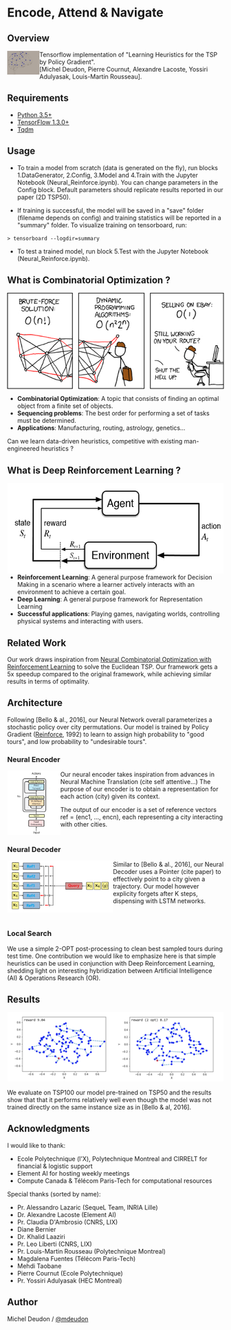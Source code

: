 # Encode, Attend & Navigate

## Overview

<img align="left" img src="./GitImg/Brain.png" width="75">

Tensorflow implementation of "Learning Heuristics for the TSP by Policy Gradient". <br/>
[Michel Deudon, Pierre Cournut, Alexandre Lacoste, Yossiri Adulyasak, Louis-Martin Rousseau].

## Requirements

- [Python 3.5+](https://anaconda.org/anaconda/python)
- [TensorFlow 1.3.0+](https://www.tensorflow.org/install/)
- [Tqdm](https://pypi.python.org/pypi/tqdm)

## Usage

- To train a model from scratch (data is generated on the fly), run blocks 1.DataGenerator, 2.Config, 3.Model and 4.Train with the Jupyter Notebook (Neural_Reinforce.ipynb). You can change parameters in the Config block. Default parameters should replicate results reported in our paper (2D TSP50).

- If training is successful, the model will be saved in a "save" folder (filename depends on config) and training statistics will be reported in a "summary" folder. To visualize training on tensorboard, run:
```
> tensorboard --logdir=summary
```

- To test a trained model, run block 5.Test with the Jupyter Notebook (Neural_Reinforce.ipynb).

## What is Combinatorial Optimization ?

<img align="center" img src="./GitImg/Comic.png">

* __Combinatorial Optimization__: A topic that consists of finding an optimal object from a finite set of objects.
* __Sequencing problems__: The best order for performing a set of tasks must be determined.
* __Applications__: Manufacturing, routing, astrology, genetics...

Can we learn data-driven heuristics, competitive with existing man-engineered heuristics ?

## What is Deep Reinforcement Learning ?


<img align="right" img src="./GitImg/MDP.png" height="210">

* __Reinforcement Learning__: A general purpose framework for Decision Making in a scenario where a learner actively interacts with an environment to achieve a certain goal.
* __Deep Learning__: A general purpose framework for Representation Learning
* __Successful applications__: Playing games, navigating worlds, controlling physical systems and interacting with users.

## Related Work

Our work draws inspiration from [Neural Combinatorial Optimization with Reinforcement Learning](http://arxiv.org/abs/1611.09940) to solve the Euclidean TSP. Our framework gets a 5x speedup compared to the original framework, while achieving similar results in terms of optimality.

## Architecture

Following [Bello & al., 2016], our Neural Network overall parameterizes a stochastic policy over city permutations. Our model is trained by Policy Gradient ([Reinforce](https://link.springer.com/article/10.1007/BF00992696), 1992) to learn to assign high probability to "good tours", and low probability to "undesirable tours".

### Neural Encoder
  <img align="left" img src="./GitImg/Encoder.png" height="150">

  Our neural encoder takes inspiration from advances in Neural Machine Translation (cite self attentive...)
  The purpose of our encoder is to obtain a representation for each action (city) given its context.

  The output of our encoder is a set of reference vectors ref = (enc1, ..., encn), each representing a city interacting with other cities. <br/><br/>

### Neural Decoder
  <img align="left" img src="./GitImg/Decoder.png" height="120">

  Similar to [Bello & al., 2016], our Neural Decoder uses a Pointer (cite paper) to effectively point to a city given a trajectory. Our   model however explicity forgets after K steps, dispensing with LSTM networks. <br/><br/><br/>

### Local Search
We use a simple 2-OPT post-processing to clean best sampled tours during test time.
One contribution we would like to emphasize here is that simple heuristics can be used in conjunction with Deep Reinforcement Learning, shedding light on interesting hybridization between Artificial Intelligence (AI) & Operations Research (OR).

## Results

![tsp100](./GitImg/TSP100.png)

We evaluate on TSP100 our model pre-trained on TSP50 and the results show that that it performs relatively well even though the model was not trained directly on the same instance size as in [Bello & al, 2016]. 

## Acknowledgments
I would like to thank: <br/>
- Ecole Polytechnique (l'X), Polytechnique Montreal and CIRRELT for financial & logistic support <br/>
- Element AI for hosting weekly meetings <br/>
- Compute Canada & Télécom Paris-Tech for computational resources <br/>

Special thanks (sorted by name): <br/>
- Pr. Alessandro Lazaric (SequeL Team, INRIA Lille) <br/>
- Dr. Alexandre Lacoste (Element AI) <br/>
- Pr. Claudia D'Ambrosio (CNRS, LIX) <br/>
- Diane Bernier <br/>
- Dr. Khalid Laaziri <br/>
- Pr. Leo Liberti (CNRS, LIX) <br/>
- Pr. Louis-Martin Rousseau (Polytechnique Montreal) <br/>
- Magdalena Fuentes (Télécom Paris-Tech) <br/>
- Mehdi Taobane <br/>
- Pierre Cournut (Ecole Polytechnique) <br/>
- Pr. Yossiri Adulyasak (HEC Montreal) <br/>


## Author
Michel Deudon / [@mdeudon](https://github.com/MichelDeudon)
